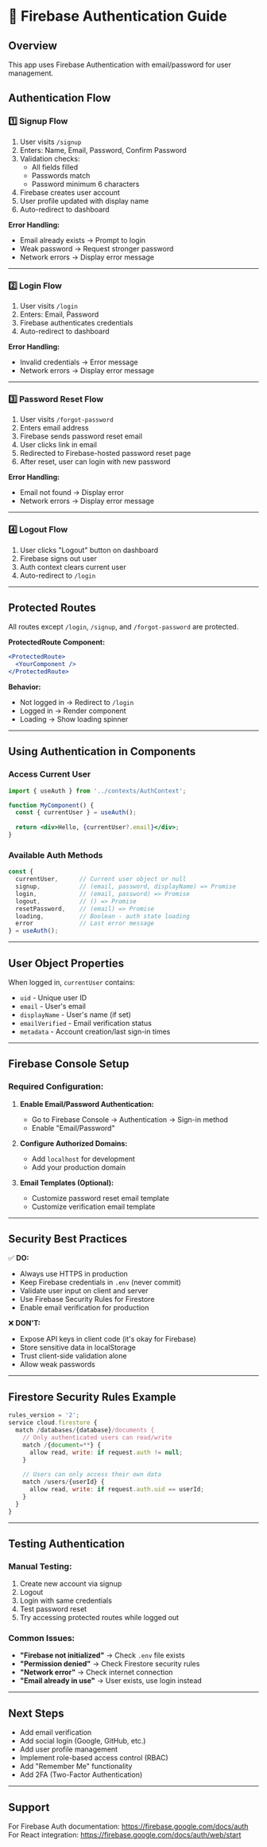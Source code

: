 # 🔐 Firebase Authentication Guide

## Overview
This app uses Firebase Authentication with email/password for user management.

## Authentication Flow

### 1️⃣ Signup Flow
1. User visits `/signup`
2. Enters: Name, Email, Password, Confirm Password
3. Validation checks:
   - All fields filled
   - Passwords match
   - Password minimum 6 characters
4. Firebase creates user account
5. User profile updated with display name
6. Auto-redirect to dashboard

**Error Handling:**
- Email already exists → Prompt to login
- Weak password → Request stronger password
- Network errors → Display error message

---

### 2️⃣ Login Flow
1. User visits `/login`
2. Enters: Email, Password
3. Firebase authenticates credentials
4. Auto-redirect to dashboard

**Error Handling:**
- Invalid credentials → Error message
- Network errors → Display error message

---

### 3️⃣ Password Reset Flow
1. User visits `/forgot-password`
2. Enters email address
3. Firebase sends password reset email
4. User clicks link in email
5. Redirected to Firebase-hosted password reset page
6. After reset, user can login with new password

**Error Handling:**
- Email not found → Display error
- Network errors → Display error message

---

### 4️⃣ Logout Flow
1. User clicks "Logout" button on dashboard
2. Firebase signs out user
3. Auth context clears current user
4. Auto-redirect to `/login`

---

## Protected Routes

All routes except `/login`, `/signup`, and `/forgot-password` are protected.

**ProtectedRoute Component:**
```jsx
<ProtectedRoute>
  <YourComponent />
</ProtectedRoute>
```

**Behavior:**
- Not logged in → Redirect to `/login`
- Logged in → Render component
- Loading → Show loading spinner

---

## Using Authentication in Components

### Access Current User
```jsx
import { useAuth } from '../contexts/AuthContext';

function MyComponent() {
  const { currentUser } = useAuth();
  
  return <div>Hello, {currentUser?.email}</div>;
}
```

### Available Auth Methods
```jsx
const {
  currentUser,      // Current user object or null
  signup,           // (email, password, displayName) => Promise
  login,            // (email, password) => Promise
  logout,           // () => Promise
  resetPassword,    // (email) => Promise
  loading,          // Boolean - auth state loading
  error             // Last error message
} = useAuth();
```

---

## User Object Properties

When logged in, `currentUser` contains:
- `uid` - Unique user ID
- `email` - User's email
- `displayName` - User's name (if set)
- `emailVerified` - Email verification status
- `metadata` - Account creation/last sign-in times

---

## Firebase Console Setup

### Required Configuration:
1. **Enable Email/Password Authentication:**
   - Go to Firebase Console → Authentication → Sign-in method
   - Enable "Email/Password"

2. **Configure Authorized Domains:**
   - Add `localhost` for development
   - Add your production domain

3. **Email Templates (Optional):**
   - Customize password reset email template
   - Customize verification email template

---

## Security Best Practices

✅ **DO:**
- Always use HTTPS in production
- Keep Firebase credentials in `.env` (never commit)
- Validate user input on client and server
- Use Firebase Security Rules for Firestore
- Enable email verification for production

❌ **DON'T:**
- Expose API keys in client code (it's okay for Firebase)
- Store sensitive data in localStorage
- Trust client-side validation alone
- Allow weak passwords

---

## Firestore Security Rules Example

```javascript
rules_version = '2';
service cloud.firestore {
  match /databases/{database}/documents {
    // Only authenticated users can read/write
    match /{document=**} {
      allow read, write: if request.auth != null;
    }
    
    // Users can only access their own data
    match /users/{userId} {
      allow read, write: if request.auth.uid == userId;
    }
  }
}
```

---

## Testing Authentication

### Manual Testing:
1. Create new account via signup
2. Logout
3. Login with same credentials
4. Test password reset
5. Try accessing protected routes while logged out

### Common Issues:
- **"Firebase not initialized"** → Check `.env` file exists
- **"Permission denied"** → Check Firestore security rules
- **"Network error"** → Check internet connection
- **"Email already in use"** → User exists, use login instead

---

## Next Steps

- Add email verification
- Add social login (Google, GitHub, etc.)
- Add user profile management
- Implement role-based access control (RBAC)
- Add "Remember Me" functionality
- Add 2FA (Two-Factor Authentication)

---

## Support

For Firebase Auth documentation: https://firebase.google.com/docs/auth
For React integration: https://firebase.google.com/docs/auth/web/start

